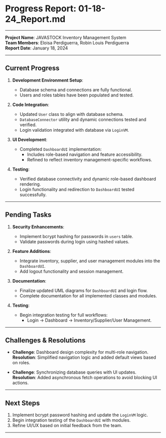 # Progress Report: 01-18-24_Report.md

---

**Project Name**: JAVASTOCK Inventory Management System  
**Team Members**: Eloisa Perdiguerra, Robin Louis Perdiguerra  
**Report Date**: January 18, 2024

---

## **Current Progress**
1. **Development Environment Setup**:
    - Database schema and connections are fully functional.
    - Users and roles tables have been populated and tested.

2. **Code Integration**:
    - Updated `User` class to align with database schema.
    - `DatabaseConnector` utility and dynamic connections tested and verified.
    - Login validation integrated with database via `LoginVM`.

3. **UI Development**:
    - Completed `DashboardUI` implementation:
        - Includes role-based navigation and feature accessibility.
        - Refined to reflect inventory management-specific workflows.

4. **Testing**:
    - Verified database connectivity and dynamic role-based dashboard rendering.
    - Login functionality and redirection to `DashboardUI` tested successfully.

---

## **Pending Tasks**
1. **Security Enhancements**:
    - Implement bcrypt hashing for passwords in `users` table.
    - Validate passwords during login using hashed values.

2. **Feature Additions**:
    - Integrate inventory, supplier, and user management modules into the `DashboardUI`.
    - Add logout functionality and session management.

3. **Documentation**:
    - Finalize updated UML diagrams for `DashboardUI` and login flow.
    - Complete documentation for all implemented classes and modules.

4. **Testing**:
    - Begin integration testing for full workflows:
        - Login → Dashboard → Inventory/Supplier/User Management.

---

## **Challenges & Resolutions**
- **Challenge**: Dashboard design complexity for multi-role navigation.  
  **Resolution**: Simplified navigation logic and added default views based on roles.

- **Challenge**: Synchronizing database queries with UI updates.  
  **Resolution**: Added asynchronous fetch operations to avoid blocking UI actions.

---

## **Next Steps**
1. Implement bcrypt password hashing and update the `LoginVM` logic.
2. Begin integration testing of the `DashboardUI` with modules.
3. Refine UI/UX based on initial feedback from the team.

---
